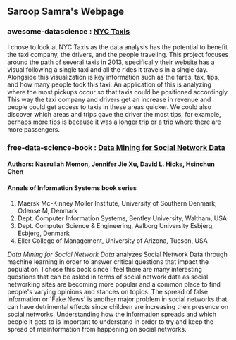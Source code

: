 ## Saroop Samra's Webpage

### awesome-datascience : [NYC Taxis](http://chriswhong.github.io/nyctaxi/)

I chose to look at NYC Taxis as the data analysis has the potential to benefit the taxi company, the drivers, and the people traveling. This project focuses around the path of several taxis in 2013, specifically their website has a visual following a single taxi and all the rides it travels in a single day. Alongside this visualization is key information such as the fares, tax, tips, and how many people took this taxi. An application of this is analyzing where the most pickups occur so that taxis could be positioned accordingly. This way the taxi company and drivers get an increase in revenue and people could get access to taxis in these areas quicker. We could also discover which areas and trips gave the driver the most tips, for example, perhaps more tips is because it was a longer trip or a trip where there are more passengers.


### free-data-science-book : [Data Mining for Social Network Data](https://link.springer.com/book/10.1007%2F978-1-4419-6287-4)
#### Authors: Nasrullah Memon, Jennifer Jie Xu, David L. Hicks, Hsinchun Chen
#### Annals of Information Systems book series

1. Maersk Mc-Kinney Moller Institute, University of Southern Denmark, Odense M, Denmark
2. Dept. Computer Information Systems, Bentley University, Waltham, USA
3. Dept. Computer Science & Engineering, Aalborg University Esbjerg, Esbjerg, Denmark
4. Eller College of Management, University of Arizona, Tucson, USA


_Data Mining for Social Network Data_ analyzes Social Network Data through machine learning in order to answer critical questions that impact the population. I chose this book since I feel there are many interesting questions that can be asked in terms of social network data as social networking sites are becoming more popular and a common place to find people's varying opinions and stances on topics. The spread of false information or 'Fake News' is another major problem in social networks that can have detrimental effects since children are increasing their presence on social networks. Understanding how the information spreads and which people it gets to is important to understand in order to try and keep the spread of misinformation from happening on social networks.


